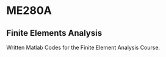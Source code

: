 # ME280A
## Finite Elements Analysis

Written Matlab Codes for the Finite Element Analysis Course. 
